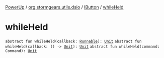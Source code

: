 [PowerUp](../../index.md) / [org.stormgears.utils.dsio](../index.md) / [IButton](index.md) / [whileHeld](./while-held.md)

# whileHeld

`abstract fun whileHeld(callback: `[`Runnable`](http://docs.oracle.com/javase/8/docs/api/java/lang/Runnable.html)`): `[`Unit`](https://kotlinlang.org/api/latest/jvm/stdlib/kotlin/-unit/index.html)
`abstract fun whileHeld(callback: () -> `[`Unit`](https://kotlinlang.org/api/latest/jvm/stdlib/kotlin/-unit/index.html)`): `[`Unit`](https://kotlinlang.org/api/latest/jvm/stdlib/kotlin/-unit/index.html)
`abstract fun whileHeld(command: Command): `[`Unit`](https://kotlinlang.org/api/latest/jvm/stdlib/kotlin/-unit/index.html)